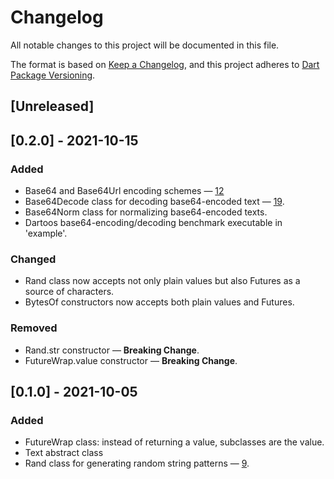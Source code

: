 # Changelog

All notable changes to this project will be documented in this file.

The format is based on [Keep a Changelog](https://keepachangelog.com/en/1.0.0/),
and this project adheres to [Dart Package Versioning](https://dart.dev/tools/pub/versioning).

## [Unreleased]

## [0.2.0] - 2021-10-15

### Added

- Base64 and Base64Url encoding schemes —
  [12](https://github.com/dartoos-dev/dartoos/issues/12)
- Base64Decode class for decoding base64-encoded text —
  [19](https://github.com/dartoos-dev/dartoos/issues/19).
- Base64Norm class for normalizing base64-encoded texts.
- Dartoos base64-encoding/decoding benchmark executable in 'example'.

### Changed

- Rand class now accepts not only plain values but also Futures
  as a source of characters.
- BytesOf constructors now accepts both plain values and Futures.

### Removed

- Rand.str constructor — **Breaking Change**.
- FutureWrap.value constructor — **Breaking Change**.

## [0.1.0] - 2021-10-05

### Added

- FutureWrap class: instead of returning a value, subclasses are the value.
- Text abstract class
- Rand class for generating random string patterns —
  [9](https://g]]]ithub.com/dartoos-dev/dartoos/issues/9).
